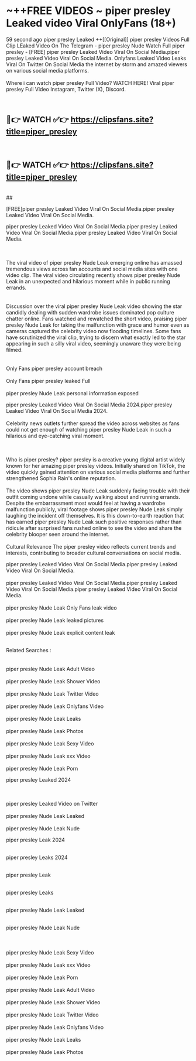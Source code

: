 # ~++FREE VIDEOS ~ piper presley Leaked video Viral OnlyFans (18+)<br>


59 second ago piper presley Leaked ++[[Original]] piper presley Videos Full Clip LEaked Video On The Telegram  - piper presley Nude  Watch Full piper presley - [FREE] piper presley Leaked Video Viral On Social Media.piper presley Leaked Video Viral On Social Media.   Onlyfans Leaked Video Leaks Viral On Twitter On Social Media the internet by storm and amazed viewers on various social media platforms. <br><br>
Where i can watch piper presley Full Video? WATCH HERE! Viral piper presley Full Video Instagram, Twitter (X), Discord. <br>


 <br>

##  🔴👉 WATCH ✅👉  <a href="https://clipsfans.site?title=piper_presley&ref=git">https://clipsfans.site?title=piper_presley</a> <br>
  <br>

##  🔴👉 WATCH ✅👉  <a href="https://clipsfans.site?title=piper_presley&ref=git">https://clipsfans.site?title=piper_presley</a> <br>
  <br>
  ##



[FREE]piper presley Leaked Video Viral On Social Media.piper presley Leaked Video Viral On Social Media. <br>

piper presley Leaked Video Viral On Social Media.piper presley Leaked Video Viral On Social Media.piper presley Leaked Video Viral On Social Media. <br>


  <br>

  <br>
The viral video of piper presley Nude Leak emerging online has amassed tremendous views across fan accounts and social media sites with one video clip. The viral video circulating recently shows piper presley Nude Leak in an unexpected and hilarious moment while in public running errands.<br>
<br>


<br>
Discussion over the viral piper presley Nude Leak video showing the star candidly dealing with sudden wardrobe issues dominated pop culture chatter online. Fans watched and rewatched the short video, praising piper presley Nude Leak for taking the malfunction with grace and humor even as cameras captured the celebrity video now flooding timelines. Some fans have scrutinized the viral clip, trying to discern what exactly led to the star appearing in such a silly viral video, seemingly unaware they were being filmed.<br>
<br>
<br> 
Only Fans piper presley account breach<br>
<br>
Only Fans piper presley leaked Full <br>
<br>
piper presley Nude Leak personal information exposed<br>

piper presley Leaked Video Viral On Social Media 2024.piper presley Leaked Video Viral On Social Media 2024. <br>
<br>
Celebrity news outlets further spread the video across websites as fans could not get enough of watching piper presley Nude Leak in such a hilarious and eye-catching viral moment.<br>
<br>

<br>
Who is piper presley? piper presley is a creative young digital artist widely known for her amazing piper presley videos. Initially shared on TikTok, the video quickly gained attention on various social media platforms and further strengthened Sophia Rain's online reputation.<br>
<br>
The video shows piper presley Nude Leak suddenly facing trouble with their outfit coming undone while casually walking about and running errands. Despite the embarrassment most would feel at having a wardrobe malfunction publicly, viral footage shows piper presley Nude Leak simply laughing the incident off themselves. It is this down-to-earth reaction that has earned piper presley Nude Leak such positive responses rather than ridicule after surprised fans rushed online to see the video and share the celebrity blooper seen around the internet.<br>
<br>
Cultural Relevance The piper presley video reflects current trends and interests, contributing to broader cultural conversations on social media.<br>

piper presley Leaked Video Viral On Social Media.piper presley Leaked Video Viral On Social Media.<br>
<br>
piper presley Leaked Video Viral On Social Media.piper presley Leaked Video Viral On Social Media.piper presley Leaked Video Viral On Social Media.<br>
<br>
piper presley Nude Leak Only Fans leak video<br>
<br>
piper presley Nude Leak leaked pictures<br>
<br>
piper presley Nude Leak explicit content leak<br>


<br>
Related Searches :<br>
<br>

<br>
piper presley Nude Leak Adult Video<br>
<br>
piper presley Nude Leak Shower Video<br>
<br>
piper presley Nude Leak Twitter Video<br>
<br>
piper presley Nude Leak Onlyfans Video<br>
<br>
piper presley Nude Leak Leaks<br>
<br>
piper presley Nude Leak Photos<br>

<br>
piper presley Nude Leak Sexy Video<br>
<br>
piper presley Nude Leak xxx Video<br>
<br>
piper presley Nude Leak Porn<br>

piper presley  Leaked 2024 <br> <br>
<br>

piper presley Leaked Video on Twitter <br>
<br>
piper presley Nude Leak Leaked<br>
<br>
piper presley Nude Leak Nude<br>


piper presley  Leak 2024 <br> <br>



piper presley  Leaks 2024 <br> <br>



 
piper presley  Leak<br> <br>



piper presley  Leaks<br> <br>


piper presley Nude Leak Leaked<br> <br>

piper presley Nude Leak Nude<br> <br>
<br> <br>
piper presley Nude Leak Sexy Video
<br> <br>
piper presley Nude Leak xxx Video
<br> <br>
piper presley Nude Leak Porn
<br> <br>
piper presley Nude Leak Adult Video
<br> <br>
piper presley Nude Leak Shower Video
<br> <br>
piper presley Nude Leak Twitter Video
<br> <br>
piper presley Nude Leak Onlyfans Video
<br> <br>
piper presley Nude Leak Leaks
<br> <br>
piper presley Nude Leak Photos






</p>




 



</p>










